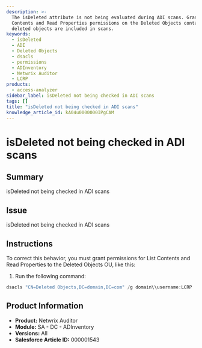 ```yaml
---
description: >-
  The isDeleted attribute is not being evaluated during ADI scans. Grant List
  Contents and Read Properties permissions on the Deleted Objects container so
  deleted objects are included in scans.
keywords:
  - isDeleted
  - ADI
  - Deleted Objects
  - dsacls
  - permissions
  - ADInventory
  - Netwrix Auditor
  - LCRP
products:
  - access-analyzer
sidebar_label: isDeleted not being checked in ADI scans
tags: []
title: "isDeleted not being checked in ADI scans"
knowledge_article_id: kA04u0000000IPgCAM
---
```


# isDeleted not being checked in ADI scans

## Summary
isDeleted not being checked in ADI scans

## Issue
isDeleted not being checked in ADI scans

## Instructions
To correct this behavior, you must grant permissions for List Contents and Read Properties to the Deleted Objects OU, like this:

1. Run the following command:
```powershell
dsacls "CN=Deleted Objects,DC=domain,DC=com" /g domain\\username:LCRP
```

## Product Information
- **Product:** Netwrix Auditor  
- **Module:** SA - DC - ADInventory  
- **Versions:** All  
- **Salesforce Article ID:** 000001543
